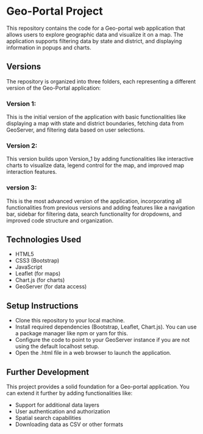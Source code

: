 
# Geo-Portal Project

This repository contains the code for a Geo-portal web application that allows users to explore geographic data and visualize it on a map. The application supports filtering data by state and district, and displaying information in popups and charts.




## Versions

The repository is organized into three folders, each representing a different version of the Geo-Portal application:


### Version 1:
This is the initial version of the application with basic functionalities like displaying a map with state and district boundaries, fetching data from GeoServer, and filtering data based on user selections.

### Version 2:
This version builds upon Version_1 by adding functionalities like interactive charts to visualize data, legend control for the map, and improved map interaction features.

### version 3:
This is the most advanced version of the application, incorporating all functionalities from previous versions and adding features like a navigation bar, sidebar for filtering data, search functionality for dropdowns, and improved code structure and organization.

## Technologies Used

- HTML5
- CSS3 (Bootstrap)
- JavaScript
- Leaflet (for maps)
- Chart.js (for charts)
- GeoServer (for data access)

## Setup Instructions

- Clone this repository to your local machine.
- Install required dependencies (Bootstrap, Leaflet, Chart.js). You can use a package manager like npm or yarn for this.
- Configure the code to point to your GeoServer instance if you are not using the default localhost setup.
- Open the .html file in a web browser to launch the application.


## Further Development
This project provides a solid foundation for a Geo-portal application. You can extend it further by adding functionalities like:

- Support for additional data layers
- User authentication and authorization
- Spatial search capabilities
- Downloading data as CSV or other formats